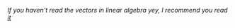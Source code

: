 *If you haven't read the vectors in linear algebra yey, I recommend you read [it](../vector-in-lna/README.md)*
